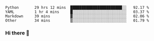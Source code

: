 <!--START_SECTION:waka-->

```text
Python       29 hrs 12 mins  ███████████████████████░░   92.17 %
YAML         1 hr 4 mins     █░░░░░░░░░░░░░░░░░░░░░░░░   03.37 %
Markdown     39 mins         ▓░░░░░░░░░░░░░░░░░░░░░░░░   02.06 %
Other        34 mins         ▒░░░░░░░░░░░░░░░░░░░░░░░░   01.79 %
```

<!--END_SECTION:waka-->

### Hi there 👋

<!--
**DnC275/DnC275** is a ✨ _special_ ✨ repository because its `README.md` (this file) appears on your GitHub profile.

Here are some ideas to get you started:

- 🔭 I’m currently working on ...
- 🌱 I’m currently learning ...
- 👯 I’m looking to collaborate on ...
- 🤔 I’m looking for help with ...
- 💬 Ask me about ...
- 📫 How to reach me: ...
- 😄 Pronouns: ...
- ⚡ Fun fact: ...
-->

